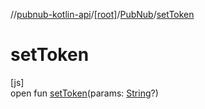 //[pubnub-kotlin-api](../../../index.md)/[[root]](../index.md)/[PubNub](index.md)/[setToken](set-token.md)

# setToken

[js]\
open fun [setToken](set-token.md)(params: [String](https://kotlinlang.org/api/core/kotlin-stdlib/kotlin/-string/index.html)?)
